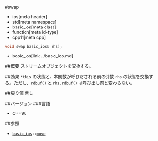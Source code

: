 #swap
* ios[meta header]
* std[meta namespace]
* basic_ios[meta class]
* function[meta id-type]
* cpp11[meta cpp]

```cpp
void swap(basic_ios& rhs);
```
* basic_ios[link ../basic_ios.md]


##概要
ストリームオブジェクトを交換する。


##効果
`*this` の状態と、本関数が呼びだされる前の引数 `rhs` の状態を交換する。ただし、[`rdbuf`](rdbuf.md)`()` と `rhs.`[`rdbuf`](rdbuf.md)`()` は呼び出し前と変わらない。


##戻り値
無し


##バージョン
###言語
- C++98


##参照
- [`basic_ios`](../basic_ios.md)`::`[`move`](swap.md)
